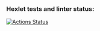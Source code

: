 ### Hexlet tests and linter status:
[![Actions Status](https://github.com/TheHexReader/rails-project-lvl2/workflows/hexlet-check/badge.svg)](https://github.com/TheHexReader/rails-project-lvl2/actions)
